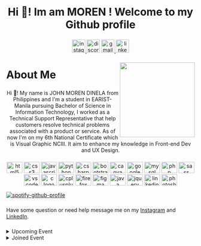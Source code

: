 <br clear="both">

<h1 align="center">Hi 👋! Im am MOREN ! Welcome to my Github profile</h1>

###

<div align="center">
<a href="https://www.instagram.com/morencloud" target="_blank">
  <img src="https://img.shields.io/static/v1?message=Instagram&logo=instagram&label=&color=E4405F&logoColor=white&labelColor=&style=for-the-badge" height="35" alt="instagram logo"  />
  </a>
  <img src="https://img.shields.io/static/v1?message=Discord&logo=discord&label=&color=7289DA&logoColor=white&labelColor=&style=for-the-badge" height="35" alt="discord logo"  />
  <a href="dinelajohnmoren@gmail.com" target="_blank">
    <img src="https://img.shields.io/static/v1?message=Gmail&logo=gmail&label=&color=D14836&logoColor=white&labelColor=&style=for-the-badge" height="35" alt="gmail logo"  />
  </a>

<a href="https://www.linkedin.com/in/morencloud" target="_blank">
  <img src="https://img.shields.io/static/v1?message=LinkedIn&logo=linkedin&label=&color=0077B5&logoColor=white&labelColor=&style=for-the-badge" height="35" alt="linkedin logo"  />
</a>
</div>

###

<img align="right" height="200" src="https://sat02pap003files.storage.live.com/y4mw-JPUDkSRVVoyuxjW_FnUzhXkgBrG41pRf6kWwsiEdkJB3h76eAWWhld_WuluQngUWbzkZqDP5zGW-2MNxl9mbOn-z9ffFNnMcuAPB1MGzFsZS48uIXzpwYXEoJ1DkV0tlketOncIRZeSd7RuOeXAdIP-raakgHb8rE_ydp_fFg7pQt3YfehO7DwDl-c7vUv?width=1872&height=1639&cropmode=none"  />

###

<h1 align="left">About Me</h1>

###

<p align="center">Hi 👋! My name is JOHN MOREN DINELA from Philippines and I'm a student in EARIST-Manila pursuing Bachelor of Science in Information Technology, I worked as a Technical Support Representative that  help customers resolve technical problems associated with a product or service. As of now I'm on my 6th National Certificate which is Visual Graphic NCIII. It aim to enhance my knowledge in Front-end Dev and UX Design.</p>

###

<div align="center">
  <img src="https://cdn.jsdelivr.net/gh/devicons/devicon/icons/html5/html5-original.svg" height="30" width="42" alt="html5 logo"  />
  <img src="https://cdn.jsdelivr.net/gh/devicons/devicon/icons/css3/css3-original.svg" height="30" width="42" alt="css3 logo"  />
  <img src="https://cdn.jsdelivr.net/gh/devicons/devicon/icons/javascript/javascript-original.svg" height="30" width="42" alt="javascript logo"  />
  <img src="https://cdn.jsdelivr.net/gh/devicons/devicon/icons/python/python-original.svg" height="30" width="42" alt="python logo"  />
  <img src="https://cdn.jsdelivr.net/gh/devicons/devicon/icons/csharp/csharp-original.svg" height="30" width="42" alt="csharp logo"  />
  <img src="https://cdn.jsdelivr.net/gh/devicons/devicon/icons/bootstrap/bootstrap-original.svg" height="30" width="42" alt="bootstrap logo"  />
  <img src="https://cdn.jsdelivr.net/gh/devicons/devicon/icons/canva/canva-original.svg" height="30" width="42" alt="canva logo"  />
  <img src="https://cdn.jsdelivr.net/gh/devicons/devicon/icons/google/google-original.svg" height="30" width="42" alt="google logo"  />
  <img src="https://cdn.jsdelivr.net/gh/devicons/devicon/icons/mysql/mysql-original.svg" height="30" width="42" alt="mysql logo"  />
  <img src="https://cdn.jsdelivr.net/gh/devicons/devicon/icons/php/php-original.svg" height="30" width="42" alt="php logo"  />
  <img src="https://cdn.jsdelivr.net/gh/devicons/devicon/icons/sass/sass-original.svg" height="30" width="42" alt="sass logo"  />
  <img src="https://cdn.jsdelivr.net/gh/devicons/devicon/icons/vscode/vscode-original.svg" height="30" width="42" alt="vscode logo"  />
  <img src="https://cdn.jsdelivr.net/gh/devicons/devicon/icons/c/c-original.svg" height="30" width="42" alt="c logo"  />
  <img src="https://cdn.jsdelivr.net/gh/devicons/devicon/icons/cplusplus/cplusplus-original.svg" height="30" width="42" alt="cplusplus logo"  />
  <img src="https://cdn.jsdelivr.net/gh/devicons/devicon/icons/firefox/firefox-original.svg" height="30" width="42" alt="firefox logo"  />
  <img src="https://cdn.jsdelivr.net/gh/devicons/devicon/icons/figma/figma-original.svg" height="30" width="42" alt="figma logo"  />
  <img src="https://cdn.jsdelivr.net/gh/devicons/devicon/icons/java/java-original.svg" height="30" width="42" alt="java logo"  />
  <img src="https://cdn.jsdelivr.net/gh/devicons/devicon/icons/jquery/jquery-original.svg" height="30" width="42" alt="jquery logo"  />
  <img src="https://cdn.jsdelivr.net/gh/devicons/devicon/icons/linkedin/linkedin-original.svg" height="30" width="42" alt="linkedin logo"  />
  <img src="https://cdn.jsdelivr.net/gh/devicons/devicon/icons/photoshop/photoshop-plain.svg" height="30" width="42" alt="photoshop logo"  />
</div>

[![spotify-github-profile](https://spotify-github-profile.vercel.app/api/view?uid=12185590609&cover_image=true&theme=novatorem&show_offline=false&bar_color=53b14f&bar_color_cover=false)](https://spotify-github-profile.vercel.app/api/view?uid=12185590609&redirect=true)

###

<p align="left">Have some question or need help message me on my <a href="https://www.instagram.com/in/morencloud/">Instagram</a> and <a href="https://www.linkedin.com/in/morencloud/">LinkedIn</a>.</p>

###

<details><summary>Upcoming Event</summary><br>
    <a href="https://www.hacksquad.dev/">HackSquad</a><br>
    <a href="https://gdg.community.dev/events/details/google-gdg-manila-presents-gdg-devfest-2022-manila/">Google Devfest2022</a><br>
</details> 

<details><summary>Joined Event</summary><br>
    <a href="https://githubfieldday.com/ph2022">GitHub Field Day Philippines</a>
</details> 

